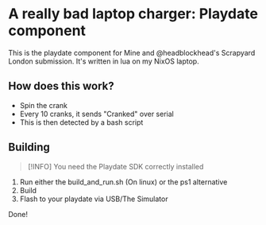 # A really bad laptop charger: Playdate component
This is the playdate component for Mine and @headblockhead's Scrapyard London submission.
It's written in lua on my NixOS laptop.

## How does this work?
- Spin the crank
- Every 10 cranks, it sends "Cranked" over serial
- This is then detected by a bash script


## Building
> [!INFO]
> You need the Playdate SDK correctly installed
1. Run either the build_and_run.sh (On linux) or the ps1 alternative
2. Build
3. Flash to your playdate via USB/The Simulator

Done!